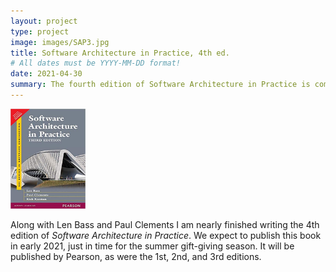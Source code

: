 ```yaml
---
layout: project
type: project
image: images/SAP3.jpg
title: Software Architecture in Practice, 4th ed.
# All dates must be YYYY-MM-DD format!
date: 2021-04-30
summary: The fourth edition of Software Architecture in Practice is coming soon. 
---
```


<img class="ui medium floated rounded image" src="../images/SAP3.jpg" width="120" height="160">

Along with Len Bass and Paul Clements I am nearly finished writing the 4th edition of *Software Architecture in Practice*.   We expect to publish this book in early 2021, just in time for the summer gift-giving season.  It will be published by Pearson, as were the 1st, 2nd, and 3rd editions.

